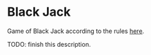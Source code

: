 # Black Jack

Game of Black Jack according to the rules [here](http://www.pagat.com/banking/blackjack.html).

TODO: finish this description.
